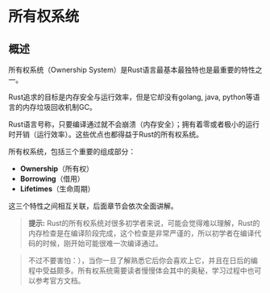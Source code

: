 # 所有权系统

## 概述

所有权系统（Ownership System）是Rust语言最基本最独特也是最重要的特性之一。

Rust追求的目标是内存安全与运行效率，但是它却没有golang, java, python等语言的内存垃圾回收机制GC。

Rust语言号称，只要编译通过就不会崩溃（内存安全）；拥有着零或者极小的运行时开销（运行效率）。这些优点也都得益于Rust的所有权系统。

所有权系统，包括三个重要的组成部分：

- **Ownership**（所有权）
- **Borrowing**（借用）
- **Lifetimes**（生命周期）

这三个特性之间相互关联，后面章节会依次全面讲解。

> **提示:**
> Rust的所有权系统对很多初学者来说，可能会觉得难以理解，Rust的内存检查是在编译阶段完成，这个检查是非常严谨的，所以初学者在编译代码的时候，刚开始可能很难一次编译通过。

> 不过不要害怕：），当你一旦了解熟悉它后你会喜欢上它，并且在日后的编程中受益颇多。所有权系统需要读者慢慢体会其中的奥秘，学习过程中也可以参考官方文档。
